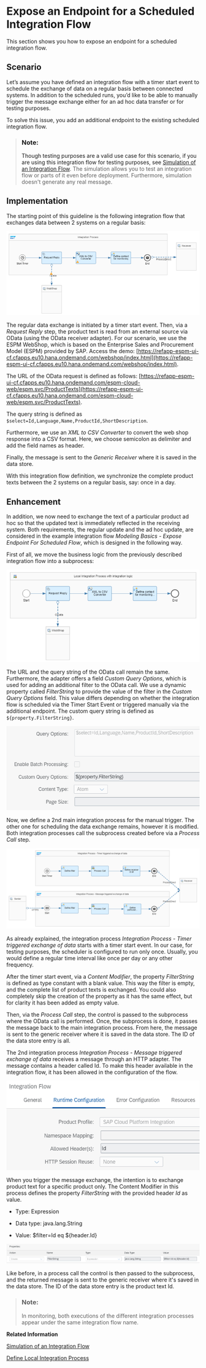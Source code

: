 <!-- loiod4bb40c9394949c5aaaae14b75076177 -->

# Expose an Endpoint for a Scheduled Integration Flow

This section shows you how to expose an endpoint for a scheduled integration flow.



<a name="loiod4bb40c9394949c5aaaae14b75076177__section_dd3_t24_3nb"/>

## Scenario

Let’s assume you have defined an integration flow with a timer start event to schedule the exchange of data on a regular basis between connected systems. In addition to the scheduled runs, you’d like to be able to manually trigger the message exchange either for an ad hoc data transfer or for testing purposes.

To solve this issue, you add an additional endpoint to the existing scheduled integration flow.

> ### Note:  
> Though testing purposes are a valid use case for this scenario, if you are using this integration flow for testing purposes, see [Simulation of an Integration Flow](simulation-of-an-integration-flow-2e2210b.md). The simulation allows you to test an integration flow or parts of it even before deployment. Furthermore, simulation doesn't generate any real message.



<a name="loiod4bb40c9394949c5aaaae14b75076177__section_c2s_sf4_3nb"/>

## Implementation

The starting point of this guideline is the following integration flow that exchanges data between 2 systems on a regular basis:

![](images/2010_1Design-Guidelines-Exposing_Endpoints-iflow_png_c6db3ce.png)

The regular data exchange is initiated by a timer start event. Then, via a *Request Reply* step, the product text is read from an external source via OData \(using the OData receiver adapter\). For our scenario, we use the ESPM WebShop, which is based on the Enterprise Sales and Procurement Model \(ESPM\) provided by SAP. Access the demo: [https://refapp-espm-ui-cf.cfapps.eu10.hana.ondemand.com/webshop/index.html](https://refapp-espm-ui-cf.cfapps.eu10.hana.ondemand.com/webshop/index.html).

The URL of the OData request is defined as follows: [https://refapp-espm-ui-cf.cfapps.eu10.hana.ondemand.com/espm-cloud-web/espm.svc/ProductTexts](https://refapp-espm-ui-cf.cfapps.eu10.hana.ondemand.com/espm-cloud-web/espm.svc/ProductTexts).

The query string is defined as `$select=Id,Language,Name,ProductId,ShortDescription`.

Furthermore, we use an *XML to CSV Converter* to convert the web shop response into a CSV format. Here, we choose semicolon as delimiter and add the field names as header.

Finally, the message is sent to the *Generic Receiver* where it is saved in the data store.

With this integration flow definition, we synchronize the complete product texts between the 2 systems on a regular basis, say: once in a day.



<a name="loiod4bb40c9394949c5aaaae14b75076177__section_a2s_dg4_3nb"/>

## Enhancement

In addition, we now need to exchange the text of a particular product ad hoc so that the updated text is immediately reflected in the receiving system. Both requirements, the regular update and the ad hoc update, are considered in the example integration flow *Modeling Basics - Expose Endpoint For Scheduled Flow*, which is designed in the following way.

First of all, we move the business logic from the previously described integration flow into a subprocess:

![](images/2010_2Design-Guidelines-Exposing_Endpoints-Webshop_png_58bf0da.png)

The URL and the query string of the OData call remain the same. Furthermore, the adapter offers a field *Custom Query Options*, which is used for adding an additional filter to the OData call. We use a dynamic property called *FilterString* to provide the value of the filter in the *Custom Query Options* field. This value differs depending on whether the integration flow is scheduled via the Timer Start Event or triggered manually via the additional endpoint. The custom query string is defined as `${property.FilterString}`.

![](images/2010_3Design-Guidelines-Exposing_Endpoints-Properties_png_db65e94.png)

Now, we define a 2nd main integration process for the manual trigger. The other one for scheduling the data exchange remains, however it is modified. Both integration processes call the subprocess created before via a *Process Call* step.

![](images/2010_4Design-Guidelines-Exposing_Endpoints_2flows_png_cb8ebfa.png)

As already explained, the integration process *Integration Process - Timer triggered exchange of data* starts with a timer start event. In our case, for testing purposes, the scheduler is configured to run only once. Usually, you would define a regular time interval like once per day or any other frequency.

After the timer start event, via a *Content Modifier*, the property *FilterString* is defined as type constant with a blank value. This way the filter is empty, and the complete list of product texts is exchanged. You could also completely skip the creation of the property as it has the same effect, but for clarity it has been added as empty value.

Then, via the *Process Call* step, the control is passed to the subprocess where the OData call is performed. Once, the subprocess is done, it passes the message back to the main integration process. From here, the message is sent to the generic receiver where it is saved in the data store. The ID of the data store entry is all.

The 2nd integration process *Integration Process - Message triggered exchange of data* receives a message through an HTTP adapter. The message contains a header called Id. To make this header available in the integration flow, it has been allowed in the configuration of the flow.

![](images/2010_5Design-Guidelines-Exposing_Endpoints_Properties21_png_d8da367.png)

When you trigger the message exchange, the intention is to exchange product text for a specific product only. The Content Modifier in this process defines the property *FilterString* with the provided header *Id* as value.

-   Type: Expression

-   Data type: java.lang.String

-   Value: $filter=Id eq $\{header.Id\}


![](images/2010_6Design-Guidelines-Exposing_Endpoints-Strings_png_14b25c1.png)

Like before, in a process call the control is then passed to the subprocess, and the returned message is sent to the generic receiver where it's saved in the data store. The ID of the data store entry is the product text Id.

> ### Note:  
> In monitoring, both executions of the different integration processes appear under the same integration flow name.

**Related Information**  


[Simulation of an Integration Flow](simulation-of-an-integration-flow-2e2210b.md "The simulation feature allows you to test an integration flow or its subset and see if you can get the desired outcome even before you deploy the integration flow. Based on the simulation result, you can decide whether to continue and deploy the integration flow or make some changes to it. You can also resolve if there are any errors.")

[Define Local Integration Process](define-local-integration-process-520341a.md "You use the local integration process to simplify your integration process. You can break down the main integration process into smaller fragments by using local integration processes. You combine these fragments to achieve your main integration process.")

